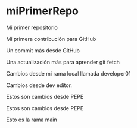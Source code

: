 # miPrimerRepo

Mi primer repositorio

Mi primera contribución para GitHub

Un commit más desde GitHub

Una actualización más para aprender git fetch

Cambios desde mi rama local llamada developer01

Cambios desde dev editor.

Estos son cambios desde PEPE

Estos son cambios desde PEPE

Esto es la rama main
